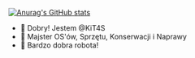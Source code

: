 [![Anurag's GitHub stats](https://github-readme-stats.vercel.app/api?username=kit4s&show_icons=true&theme=dark)](https://github.com/anuraghazra/github-readme-stats)

- 👋 Dobry! Jestem @KiT4S
- 👀 Majster OS'ów, Sprzętu, Konserwacji i Naprawy
- 🌠 Bardzo dobra robota!
